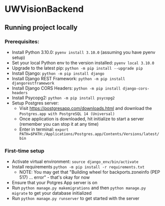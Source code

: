 # UWVisionBackend

## Running project locally

### Prerequisites:
- Install Python 3.10.0: `pyenv install 3.10.0` (assuming you have pyenv setup)
- Set your local Python env to the version installed: `pyenv local 3.10.0`
- Upgrade to the latest pip: `python -m pip install --upgrade pip`
- Install Django: `python -m pip install django`
- Install Django REST Framework: `python -m pip install djangorestframework`
- Install Django CORS Headers: `python -m pip install django-cors-headers`
- Install Psycopg2: `python -m pip install psycopg2`
- Setup Postgres server:
  - Visit https://postgresapp.com/downloads.html and download the `Postgres.app with PostgreSQL 14 (Universal)`
  - Once application is downloaded, hit initialize to start a server (remember you can stop it at any time)
  - Enter in terminal: `export PATH=$PATH:/Applications/Postgres.app/Contents/Versions/latest/bin`

### First-time setup
- Activate virtual environment: `source django_env/bin/activate`
- Install requirements `python -m pip install -r requirements.txt`
  - NOTE: You may get that "Building wheel for backports.zoneinfo (PEP 517) ... error" - that's okay for now
- Ensure that your Potgres App server is on
- Run `python manage.py makemigrations` and then `python manage.py migrate` to get your database initialized
- Run `python manage.py runserver` to get started with the server
